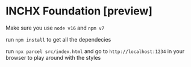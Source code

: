 # INCHX Foundation [preview]

Make sure you use `node v16` and `npm v7`

run `npm install` to get all the dependecies

run `npx parcel src/index.html` and go to `http://localhost:1234` in your browser to play around with the styles
